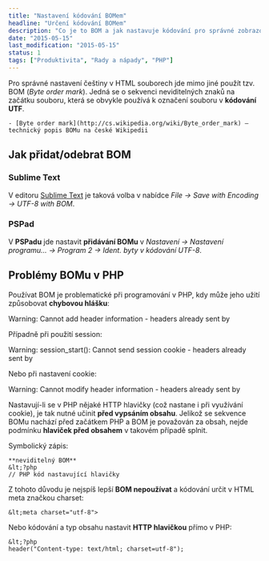 ```yaml
---
title: "Nastavení kódování BOMem"
headline: "Určení kódování BOMem"
description: "Co je to BOM a jak nastavuje kódování pro správné zobrazování českých znaků."
date: "2015-05-15"
last_modification: "2015-05-15"
status: 1
tags: ["Produktivita", "Rady a nápady", "PHP"]
---
```


Pro správné nastavení češtiny v HTML souborech jde mimo jiné použít tzv. BOM (*Byte order mark*). Jedná se o sekvenci neviditelných znaků na začátku souboru, která se obvykle používá k označení souboru v **kódování UTF**.

    - [Byte order mark](http://cs.wikipedia.org/wiki/Byte_order_mark) – technický popis BOMu na české Wikipedii

## Jak přidat/odebrat BOM

### Sublime Text

V editoru [Sublime Text](/st) je taková volba v nabídce *File → Save with Encoding → UTF-8 with BOM*.

### PSPad

V **PSPadu** jde nastavit **přidávání BOMu** v *Nastavení → Nastavení programu… → Program 2 → Ident. byty v kódování UTF-8*.

## Problémy BOMu v PHP

Používat BOM je problematické při programování v PHP, kdy může jeho užití způsobovat **chybovou hlášku**:

Warning: 
Cannot add header information - headers already sent by

Případně při použití session:

Warning: session_start(): 
Cannot send session cookie - headers already sent by

Nebo při nastavení cookie:

Warning: 
Cannot modify header information - headers already sent by

Nastavují-li se v PHP nějaké HTTP hlavičky (což nastane i při využívání cookie), je tak nutné učinit **před vypsáním obsahu**. Jelikož se sekvence BOMu nachází před začátkem PHP a BOM je považován za obsah, nejde podmínku **hlaviček před obsahem** v takovém případě splnit.

Symbolický zápis:

```
**neviditelný BOM**
&lt;?php
// PHP kód nastavující hlavičky
```

Z tohoto důvodu je nejspíš lepší **BOM nepoužívat** a kódování určit v HTML meta značkou charset:

```
&lt;meta charset="utf-8">
```

Nebo kódování a typ obsahu nastavit **HTTP hlavičkou** přímo v PHP:

```
&lt;?php
header("Content-type: text/html; charset=utf-8");
```
